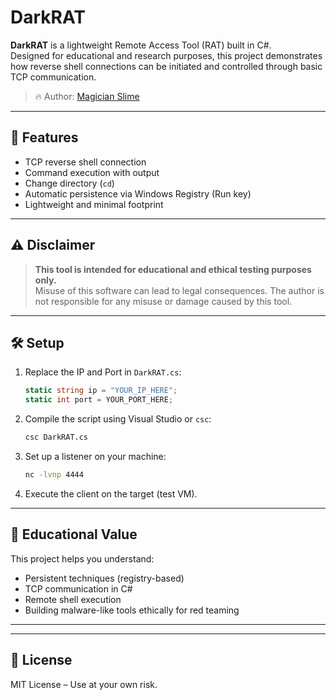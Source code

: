 
# DarkRAT

**DarkRAT** is a lightweight Remote Access Tool (RAT) built in C#.  
Designed for educational and research purposes, this project demonstrates how reverse shell connections can be initiated and controlled through basic TCP communication.

> 🔥 Author: [Magician Slime](https://t.me/magician_slime)

---

## 🚀 Features

- TCP reverse shell connection
- Command execution with output
- Change directory (`cd`)
- Automatic persistence via Windows Registry (Run key)
- Lightweight and minimal footprint

---

## ⚠️ Disclaimer

> **This tool is intended for educational and ethical testing purposes only.**  
> Misuse of this software can lead to legal consequences. The author is not responsible for any misuse or damage caused by this tool.

---

## 🛠️ Setup

1. Replace the IP and Port in `DarkRAT.cs`:
   ```csharp
   static string ip = "YOUR_IP_HERE";
   static int port = YOUR_PORT_HERE;
   ```
2. Compile the script using Visual Studio or `csc`:
   ```bash
   csc DarkRAT.cs
   ```

3. Set up a listener on your machine:
   ```bash
   nc -lvnp 4444
   ```

4. Execute the client on the target (test VM).

---

## 🧠 Educational Value

This project helps you understand:

- Persistent techniques (registry-based)
- TCP communication in C#
- Remote shell execution
- Building malware-like tools ethically for red teaming

---
---

## 📜 License

MIT License – Use at your own risk.
